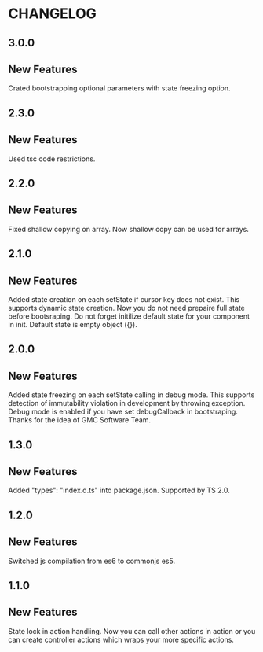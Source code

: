 CHANGELOG
===
3.0.0
--

New Features
-

Crated bootstrapping optional parameters with state freezing option.

2.3.0
--

New Features
-

Used tsc code restrictions.

2.2.0
--

New Features
-

Fixed shallow copying on array. Now shallow copy can be used for arrays.

2.1.0
--

New Features
-

Added state creation on each setState if cursor key does not exist. This supports dynamic state creation. Now you do not need prepaire full state before bootsraping. Do not forget initilize default state for your component in init. Default state is empty object ({}). 

2.0.0
--

New Features
-

Added state freezing on each setState calling in debug mode. This supports detection of immutability violation in development by throwing exception. Debug mode is enabled if you have set debugCallback in bootstraping. Thanks for the idea of GMC Software Team.

1.3.0
--

New Features
-

Added "types": "index.d.ts" into package.json. Supported by TS 2.0.

1.2.0
--

New Features
-

Switched js compilation from es6 to commonjs es5.

1.1.0
--

New Features
-

State lock in action handling. Now you can call other actions in action or you can create controller actions which wraps your more specific actions.